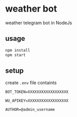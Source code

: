 # weather bot

weather telegram bot  in NodeJs

## usage

```bash
npm install
npm start
```


## setup

create ```.env``` file containts

```
BOT_TOKEN=XXXXXXXXXXXXXXXXXX

WU_APIKEY=XXXXXXXXXXXXXXXXXX

AUTHOR=@admin_username

```